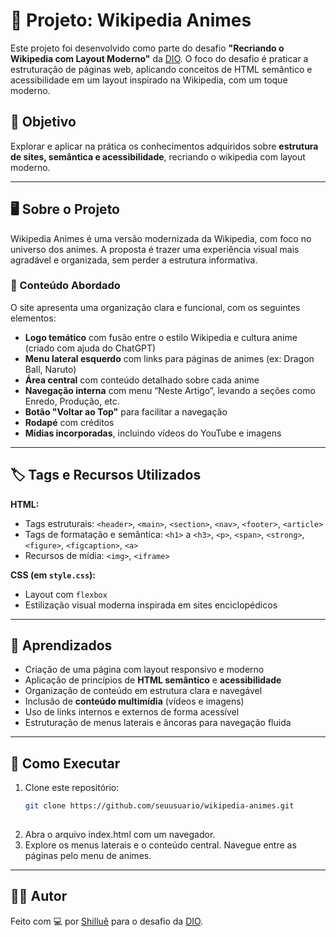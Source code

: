  # 🌟 Projeto: Wikipedia Animes

Este projeto foi desenvolvido como parte do desafio **"Recriando o Wikipedia com Layout Moderno"** da [DIO](https://www.dio.me/). O foco do desafio é praticar a estruturação de páginas web, aplicando conceitos de HTML semântico e acessibilidade em um layout inspirado na Wikipedia, com um toque moderno.

## 🎯 Objetivo

Explorar e aplicar na prática os conhecimentos adquiridos sobre **estrutura de sites, semântica e acessibilidade**, recriando o wikipedia com layout moderno.

---
## 🖥️ Sobre o Projeto

Wikipedia Animes é uma versão modernizada da Wikipedia, com foco no universo dos animes. A proposta é trazer uma experiência visual mais agradável e organizada, sem perder a estrutura informativa.

### 📘 Conteúdo Abordado

O site apresenta uma organização clara e funcional, com os seguintes elementos:

- **Logo temático** com fusão entre o estilo Wikipedia e cultura anime (criado com ajuda do ChatGPT)
- **Menu lateral esquerdo** com links para páginas de animes (ex: Dragon Ball, Naruto)
- **Área central** com conteúdo detalhado sobre cada anime
- **Navegação interna** com menu “Neste Artigo”, levando a seções como Enredo, Produção, etc.
- **Botão "Voltar ao Top"** para facilitar a navegação
- **Rodapé** com créditos
- **Mídias incorporadas**, incluindo vídeos do YouTube e imagens

---

## 🏷️ Tags e Recursos Utilizados

**HTML:**
- Tags estruturais: `<header>`, `<main>`, `<section>`, `<nav>`, `<footer>`, `<article>`
- Tags de formatação e semântica: `<h1>` a `<h3>`, `<p>`, `<span>`, `<strong>`, `<figure>`, `<figcaption>`, `<a>`
- Recursos de mídia: `<img>`, `<iframe>`

**CSS (em `style.css`):**
- Layout com `flexbox`
- Estilização visual moderna inspirada em sites enciclopédicos

---

## 🧠 Aprendizados

- Criação de uma página com layout responsivo e moderno
- Aplicação de princípios de **HTML semântico** e **acessibilidade**
- Organização de conteúdo em estrutura clara e navegável
- Inclusão de **conteúdo multimídia** (vídeos e imagens)
- Uso de links internos e externos de forma acessível
- Estruturação de menus laterais e âncoras para navegação fluida

---

## 🚀 Como Executar

1. Clone este repositório:
   ```bash
   git clone https://github.com/seuusuario/wikipedia-animes.git
    
2. Abra o arquivo index.html com um navegador.
3. Explore os menus laterais e o conteúdo central. Navegue entre as páginas pelo menu de animes.

---
## 👨‍💻 Autor

Feito com 💻 por [Shilluê](https://www.linkedin.com/in/shillu%C3%AA/) para o desafio da [DIO](https://www.dio.me/).
